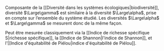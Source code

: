 Composante de la [[Diversité dans les systèmes écologiques|biodiversité]], diversité $\Large\gamma$ est similaire à la diversité $\Large\alpha$, prise en
compte sur l’ensemble du système étudié. Les diversités $\Large\alpha$ et $\Large\gamma$ se mesurent donc de la même façon.


Peut être mesurée classiquement via la [[Indice de richesse spécifique S|richesse spécifique]], la [[Indice de Shannon|l'indice de Shannon]], et l'[[Indice d'équitabilité de Piélou|indice d'équitabilité de Piélou]].
